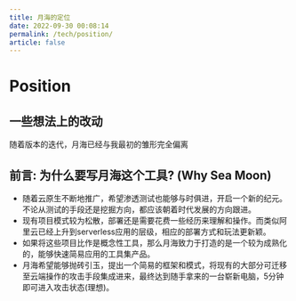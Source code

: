 ```yaml
---
title: 月海的定位
date: 2022-09-30 00:08:14
permalink: /tech/position/
article: false
---
```


# Position

## 一些想法上的改动
随着版本的迭代，月海已经与我最初的雏形完全偏离


## 前言: 为什么要写月海这个工具? (Why Sea Moon)

+ 随着云原生不断地推广，希望渗透测试也能够与时俱进，开启一个新的纪元。不论从测试的手段还是挖掘方向，都应该朝着时代发展的方向跟进。 
+ 现有项目模式较为松散，部署还是需要花费一些经历来理解和操作。而类似阿里云已经上升到serverless应用的层级，相应的部署方式和玩法更新颖。 
+ 如果将这些项目比作是概念性工具，那么月海致力于打造的是一个较为成熟化的，能够快速简易应用的工具集产品。
+ 月海希望能够抛砖引玉，提出一个简易的框架和模式，将现有的大部分可迁移至云端操作的攻击手段集成进来，最终达到随手拿来的一台崭新电脑，5分钟即可进入攻击状态(理想)。
